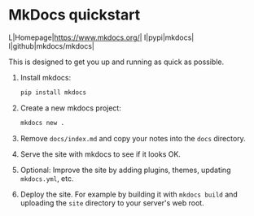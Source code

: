 # MkDocs quickstart

L|Homepage|https://www.mkdocs.org/|
I|pypi|mkdocs|
I|github|mkdocs/mkdocs|

This is designed to get you up and running as quick as possible.

1. Install mkdocs:

    ```bash
    pip install mkdocs
    ```

2. Create a new mkdocs project:
    ```bash
    mkdocs new .
    ```
3. Remove `docs/index.md` and copy your notes into the `docs` directory.
4. Serve the site with mkdocs to see if it looks OK.
5. Optional: Improve the site by adding plugins, themes, updating `mkdocs.yml`, etc.
6. Deploy the site.
    For example by building it with `mkdocs build` and uploading the `site` directory to your server's web root.
